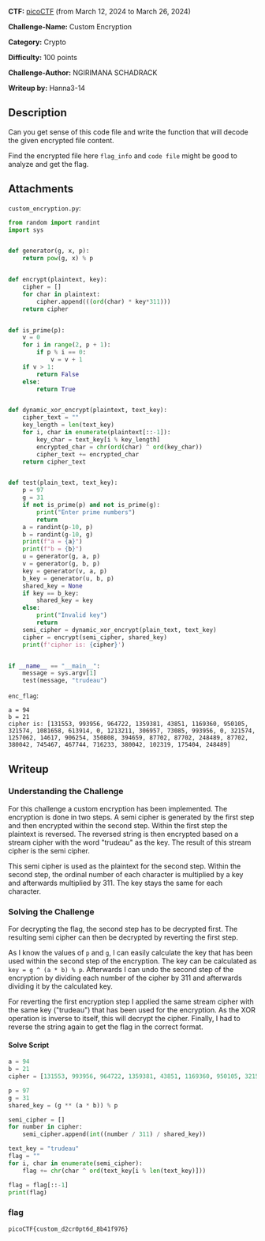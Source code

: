 **CTF:** [picoCTF](https://picoctf.org/) (from March 12, 2024 to March 26, 2024)

**Challenge-Name:** Custom Encryption

**Category:** Crypto

**Difficulty:** 100 points

**Challenge-Author:** NGIRIMANA SCHADRACK

**Writeup by:** Hanna3-14

## Description
Can you get sense of this code file and write the function that will decode the given encrypted file content.

Find the encrypted file here `flag_info` and `code file` might be good to analyze and get the flag.

## Attachments
`custom_encryption.py`:
```python
from random import randint
import sys


def generator(g, x, p):
	return pow(g, x) % p


def encrypt(plaintext, key):
	cipher = []
	for char in plaintext:
		cipher.append(((ord(char) * key*311)))
	return cipher


def is_prime(p):
	v = 0
	for i in range(2, p + 1):
		if p % i == 0:
			v = v + 1
	if v > 1:
		return False
	else:
		return True


def dynamic_xor_encrypt(plaintext, text_key):
	cipher_text = ""
	key_length = len(text_key)
	for i, char in enumerate(plaintext[::-1]):
		key_char = text_key[i % key_length]
		encrypted_char = chr(ord(char) ^ ord(key_char))
		cipher_text += encrypted_char
	return cipher_text


def test(plain_text, text_key):
	p = 97
	g = 31
	if not is_prime(p) and not is_prime(g):
		print("Enter prime numbers")
		return
	a = randint(p-10, p)
	b = randint(g-10, g)
	print(f"a = {a}")
	print(f"b = {b}")
	u = generator(g, a, p)
	v = generator(g, b, p)
	key = generator(v, a, p)
	b_key = generator(u, b, p)
	shared_key = None
	if key == b_key:
		shared_key = key
	else:
		print("Invalid key")
		return
	semi_cipher = dynamic_xor_encrypt(plain_text, text_key)
	cipher = encrypt(semi_cipher, shared_key)
	print(f'cipher is: {cipher}')


if __name__ == "__main__":
	message = sys.argv[1]
	test(message, "trudeau")

```

`enc_flag`:
```
a = 94
b = 21
cipher is: [131553, 993956, 964722, 1359381, 43851, 1169360, 950105, 321574, 1081658, 613914, 0, 1213211, 306957, 73085, 993956, 0, 321574, 1257062, 14617, 906254, 350808, 394659, 87702, 87702, 248489, 87702, 380042, 745467, 467744, 716233, 380042, 102319, 175404, 248489]
```
## Writeup

### Understanding the Challenge
For this challenge a custom encryption has been implemented.
The encryption is done in two steps.
A semi cipher is generated by the first step and then encrypted within the second step.
Within the first step the plaintext is reversed.
The reversed string is then encrypted based on a stream cipher with the word "trudeau" as the key.
The result of this stream cipher is the semi cipher.

This semi cipher is used as the plaintext for the second step.
Within the second step, the ordinal number of each character is multiplied by a key and afterwards multiplied by 311.
The key stays the same for each character.

### Solving the Challenge
For decrypting the flag, the second step has to be decrypted first.
The resulting semi cipher can then be decrypted by reverting the first step.

As I know the values of `p` and `g`, I can easily calculate the key that has been used within the second step of the encryption.
The key can be calculated as `key = g ^ (a * b) % p`.
Afterwards I can undo the second step of the encryption by dividing each number of the cipher by 311 and afterwards dividing it by the calculated key.

For reverting the first encryption step I applied the same stream cipher with the same key ("trudeau") that has been used for the encryption.
As the XOR operation is inverse to itself, this will decrypt the cipher.
Finally, I had to reverse the string again to get the flag in the correct format.

#### Solve Script
```python
a = 94
b = 21
cipher = [131553, 993956, 964722, 1359381, 43851, 1169360, 950105, 321574, 1081658, 613914, 0, 1213211, 306957, 73085, 993956, 0, 321574, 1257062, 14617, 906254, 350808, 394659, 87702, 87702, 248489, 87702, 380042, 745467, 467744, 716233, 380042, 102319, 175404, 248489]

p = 97
g = 31
shared_key = (g ** (a * b)) % p

semi_cipher = []
for number in cipher:
	semi_cipher.append(int((number / 311) / shared_key))

text_key = "trudeau"
flag = ""
for i, char in enumerate(semi_cipher):
	flag += chr(char ^ ord(text_key[i % len(text_key)]))

flag = flag[::-1]
print(flag)
```

### flag
`picoCTF{custom_d2cr0pt6d_8b41f976}`
